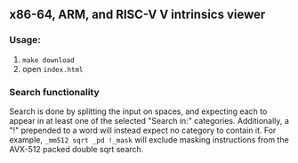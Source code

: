 ## x86-64, ARM, and RISC-V V intrinsics viewer

### Usage:
1. `make download`
2. open `index.html`

### Search functionality
Search is done by splitting the input on spaces, and expecting each to appear in at least one of the selected "Search in:" categories. Additionally, a "!" prepended to a word will instead expect no category to contain it. For example, `_mm512 sqrt _pd !_mask` will exclude masking instructions from the AVX-512 packed double sqrt search.